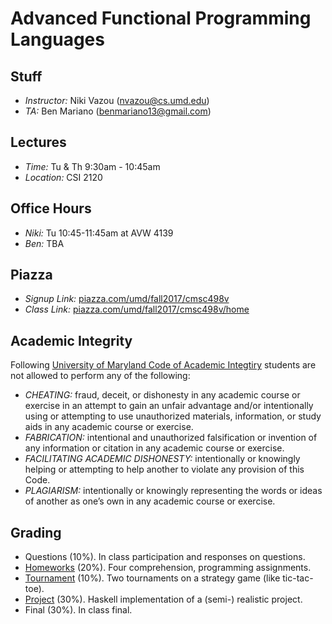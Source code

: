 Advanced Functional Programming Languages 
====================================================

Stuff
-----

- *Instructor:* Niki Vazou (nvazou@cs.umd.edu)
- *TA:* Ben Mariano (benmariano13@gmail.com)

Lectures
----------
- *Time:* Tu & Th 9:30am - 10:45am
- *Location:* CSI 2120

Office Hours
-------------
- *Niki:* Tu 10:45-11:45am at AVW 4139
- *Ben:* TBA

Piazza
------
- *Signup Link:* [piazza.com/umd/fall2017/cmsc498v](https://piazza.com/umd/fall2017/cmsc498v)
- *Class Link:* [piazza.com/umd/fall2017/cmsc498v/home](https://piazza.com/umd/fall2017/cmsc498v/home)

Academic Integrity
-----------
Following [University of Maryland Code of Academic Integtiry](https://www.president.umd.edu/sites/president.umd.edu/files/documents/policies/III-100A.pdf)
students are not allowed to perform any of the following:

- *CHEATING:* fraud, deceit, or dishonesty in any academic course or exercise in
an attempt to gain an unfair advantage and/or intentionally using or attempting to
use unauthorized materials, information, or study aids in any academic course or
exercise.
- *FABRICATION:* intentional and unauthorized falsification or invention of any
information or citation in any academic course or exercise.
- *FACILITATING ACADEMIC DISHONESTY:* intentionally or knowingly
helping or attempting to help another to violate any provision of this Code.
- *PLAGIARISM:* intentionally or knowingly representing the words or ideas of
another as one’s own in any academic course or exercise.


Grading
-------

- Questions (10%). In class participation and responses on questions.
- [Homeworks](/homeworks.html) (20%). Four comprehension, programming assignments. 
- [Tournament](/schedule.html) (10%). Two tournaments on a strategy game (like tic-tac-toe).
- [Project](/project.html) (30%).  Haskell implementation of a (semi-) realistic project. 
- Final (30%). In class final. 
